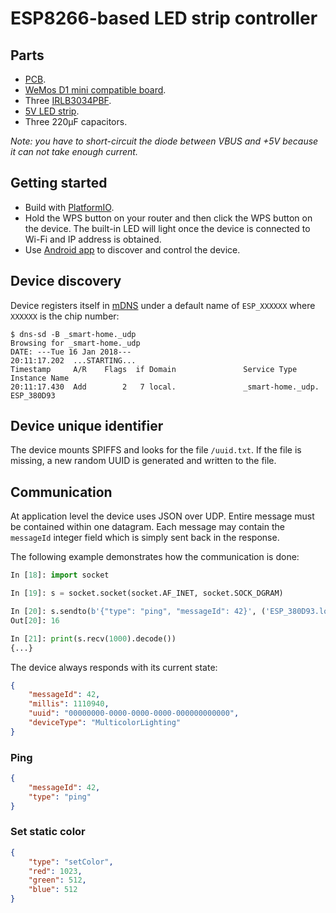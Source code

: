 # ESP8266-based LED strip controller

## Parts

* [PCB](http://s.click.aliexpress.com/e/bA27UN7?fromSns=Telegram).
* [WeMos D1 mini compatible board](http://s.click.aliexpress.com/e/u7Ubune?fromSns=Telegram).
* Three [IRLB3034PBF](http://s.click.aliexpress.com/e/yRnQNzR?fromSns=Telegram).
* [5V LED strip](http://s.click.aliexpress.com/e/emimIQJ?fromSns=Telegram).
* Three 220μF capacitors.

*Note: you have to short-circuit the diode between VBUS and +5V because it can not take enough current.*

## Getting started

* Build with [PlatformIO](http://platformio.org/).
* Hold the WPS button on your router and then click the WPS button on the device. The built-in LED will light once the device is connected to Wi-Fi and IP address is obtained.
* Use [Android app](https://github.com/eigenein/smart-home) to discover and control the device.

## Device discovery

Device registers itself in [mDNS](https://en.wikipedia.org/wiki/Multicast_DNS) under a default name of `ESP_XXXXXX` where `XXXXXX` is the chip number:

```
$ dns-sd -B _smart-home._udp
Browsing for _smart-home._udp
DATE: ---Tue 16 Jan 2018---
20:11:17.202  ...STARTING...
Timestamp     A/R    Flags  if Domain               Service Type         Instance Name
20:11:17.430  Add        2   7 local.               _smart-home._udp.    ESP_380D93
```

## Device unique identifier

The device mounts SPIFFS and looks for the file `/uuid.txt`. If the file is missing, a new random UUID is generated and written to the file.

## Communication

At application level the device uses JSON over UDP. Entire message must be сontained within one datagram. Each message may contain the `messageId` integer field which is simply sent back in the response.

The following example demonstrates how the communication is done:

```python
In [18]: import socket

In [19]: s = socket.socket(socket.AF_INET, socket.SOCK_DGRAM)

In [20]: s.sendto(b'{"type": "ping", "messageId": 42}', ('ESP_380D93.local', 5555))
Out[20]: 16

In [21]: print(s.recv(1000).decode())
{...}
```

The device always responds with its current state:

```json
{
    "messageId": 42,
    "millis": 1110940,
    "uuid": "00000000-0000-0000-0000-000000000000",
    "deviceType": "MulticolorLighting"
}
```

### Ping

```json
{
    "messageId": 42,
    "type": "ping"
}
```

### Set static color

```json
{
    "type": "setColor",
    "red": 1023,
    "green": 512,
    "blue": 512
}
```
